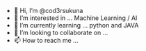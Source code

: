 - 👋 Hi, I’m @cod3rsukuna
- 👀 I’m interested in ... Machine Learning / AI
- 🌱 I’m currently learning ... python and JAVA
- 💞️ I’m looking to collaborate on ...
- 📫 How to reach me ...

<!---
cod3rsukuna/cod3rsukuna is a ✨ special ✨ repository because its `README.md` (this file) appears on your GitHub profile.
You can click the Preview link to take a look at your changes.
--->
